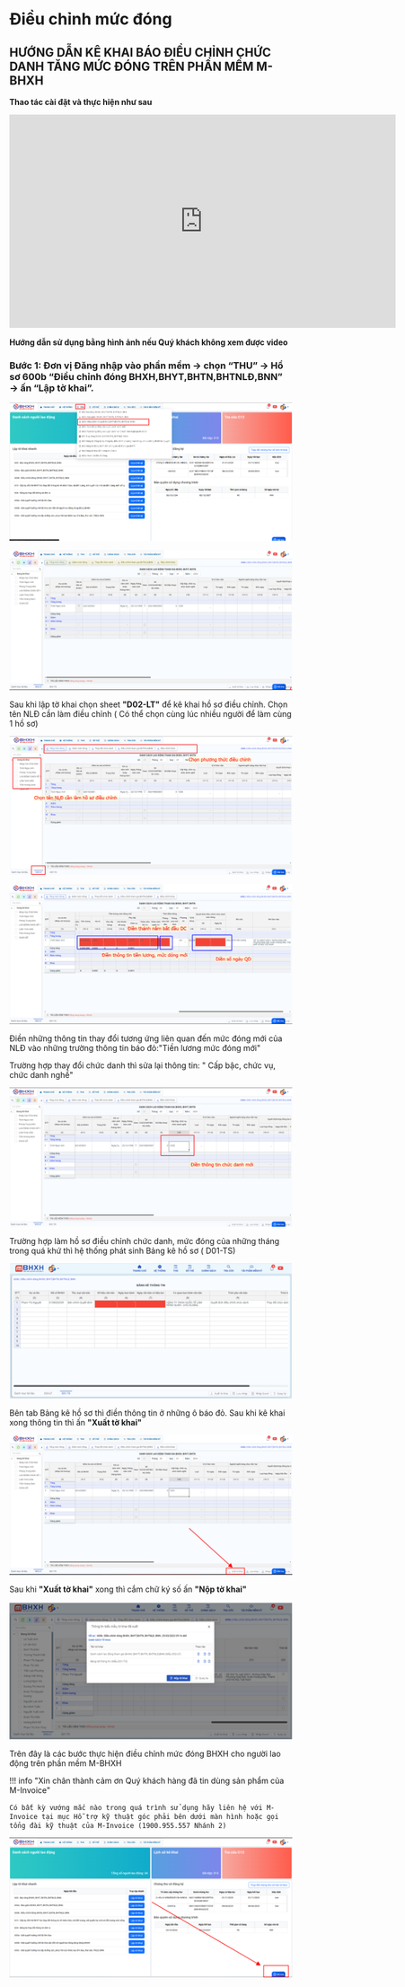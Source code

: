 # **Điều chỉnh mức đóng**

## **HƯỚNG DẪN KÊ KHAI BÁO ĐIỀU CHỈNH CHỨC DANH TĂNG MỨC ĐÓNG TRÊN PHẦN MỀM M-BHXH**

**Thao tác cài đặt và thực hiện như sau**

<iframe style="width: 43rem; height: 380px" src="https://www.youtube.com/embed/SixgQQGQT8Y?si=g6RPyR8bY6BWE3hL" title="YouTube video player" frameborder="0" allow="accelerometer; autoplay; clipboard-write; encrypted-media; gyroscope; picture-in-picture; web-share" referrerpolicy="strict-origin-when-cross-origin" allowfullscreen></iframe>

**Hướng dẫn sử dụng bằng hình ảnh nếu Quý khách không xem được video**

### Bước 1: Đơn vị Đăng nhập vào phần mềm → chọn “THU” → Hồ sơ 600b “Điều chỉnh đóng BHXH,BHYT,BHTN,BHTNLĐ,BNN” → ấn “Lập tờ khai”.

![Hình 1](../../assets/images/mBHXH/dieu-chinh-muc-dong_1.png)

![Hình 2](../../assets/images/mBHXH/dieu-chinh-muc-dong_2.png)

Sau khi lập tờ khai chọn sheet **"D02-LT"** để kê khai hồ sơ điều chỉnh.
Chọn tên NLĐ cần làm điều chỉnh ( Có thể chọn cùng lúc nhiều người để làm cùng 1 hồ sơ)

![Hình 3](../../assets/images/mBHXH/dieu-chinh-muc-dong_3.png)

![Hình 4](../../assets/images/mBHXH/dieu-chinh-muc-dong_4.png)

Điền những thông tin thay đổi tương ứng liên quan đến mức đóng mới của NLĐ vào những trường thông tin báo đỏ:"Tiền lương mức đóng mới"

Trường hợp thay đổi chức danh thì sửa lại thông tin: " Cấp bậc, chức vụ, chức danh nghề"

![Hình 5](../../assets/images/mBHXH/dieu-chinh-muc-dong_5.png)

Trường hợp làm hồ sơ điều chỉnh chức danh, mức đóng của những tháng trong quá khứ thì hệ thống phát sinh Bảng kê hồ sơ ( D01-TS)

![Hình 6](../../assets/images/mBHXH/dieu-chinh-muc-dong_6.png)

Bên tab Bảng kê hồ sơ thì điền thông tin ở những ô báo đỏ.
Sau khi kê khai xong thông tin thì ấn **"Xuất tờ khai"**

![Hình 7](../../assets/images/mBHXH/dieu-chinh-muc-dong_7.png)

Sau khi **"Xuất tờ khai"** xong thì cắm chữ ký số ấn **"Nộp tờ khai"**

![Hình 8](../../assets/images/mBHXH/dieu-chinh-muc-dong_8.png)

Trên đây là các bước thực hiện điều chỉnh mức đóng BHXH cho người lao động trên phần mềm M-BHXH

!!! info "Xin chân thành cảm ơn Quý khách hàng đã tin dùng sản phẩm của M-Invoice"

    Có bất kỳ vướng mắc nào trong quá trình sử dụng hãy liên hệ với M-Invoice tại mục Hỗ trợ kỹ thuật góc phải bên dưới màn hình hoặc gọi tổng đài kỹ thuật của M-Invoice (1900.955.557 Nhánh 2)

![Hình 9](../../assets/images/mBHXH/hotro.png)
